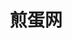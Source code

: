 ---
description: 比较偏门的新闻，接近于八卦了。
layout: post
results:
- primaryGenreName: News
  version: '1.0.0'
  artworkUrl100: http://a273.phobos.apple.com/us/r1000/054/Purple2/v4/4b/c5/8b/4bc58b41-6ce9-c6a2-bc8f-6a6cfe030703/mzl.evcwercg.png
  trackViewUrl: https://itunes.apple.com/cn/app/jian-dan-wang/id658928254?mt=8&uo=4
  artworkUrl60: http://a91.phobos.apple.com/us/r1000/016/Purple4/v4/3a/f1/3c/3af13c12-8970-d2e0-1e42-eb7131ccb774/icon.png
  userRatingCountForCurrentVersion: 48
  sellerName: FAN YI JING
  supportedDevices:
  - iPhone4S
  - iPodTouchFifthGen
  - iPadMini
  - iPadThirdGen4G
  - iPhone-3GS
  - iPadMini4G
  - iPodTouchourthGen
  - iPad23G
  - iPhone5
  - iPad2Wifi
  - iPadWifi
  - iPad3G
  - iPadFourthGen4G
  - iPadFourthGen
  - iPhone4
  - iPodTouchThirdGen
  - iPadThirdGen
  genres:
  - 新闻
  - 娱乐
  trackName: 煎蛋网
  description: '煎蛋客户端是由煎蛋网 (http://jandan.net/) 授权，独立开发的客户端应用，旨在为广大蛋友提供丝般润滑的浏览体验。


    其中不包含任何广告或付费内容！对！你没有看错！

    没！有！广！告！！！！！！！

    -------------------------------------

    煎蛋客户端v1.0.0特性：

    1. 最新文章、发霉啦、无聊图等与网站同步更新，精彩内容时时在手。

    2. 分享精彩图文和链接分享至新浪微博、腾讯微博、人人网。

    3. 支持无聊图下载至本机，随时回味。

    4. 图文压缩缓存，比传统网页更加流畅，节省流量。

    5. 夜间模式，字体大小调整，浏览更舒适。


    如有任何意见或建议，请发送邮件至 the.fanyj@gmail.com'
  price: 0
  trackId: 658928254
  releaseDate: '2013-08-03T03:18:31Z'
  screenshotUrls:
  - http://a1.mzstatic.com/us/r30/Purple2/v4/bd/11/ba/bd11ba3a-d4b0-6301-3097-2a48d63d3166/screen1136x1136.jpeg
  - http://a5.mzstatic.com/us/r30/Purple2/v4/eb/12/d0/eb12d00a-a469-5876-c679-3d5ff157f0f0/screen1136x1136.jpeg
  - http://a5.mzstatic.com/us/r30/Purple/v4/ec/cb/a7/eccba7ad-5ec3-1ffd-10bf-c44f1799b7b7/screen1136x1136.jpeg
  - http://a5.mzstatic.com/us/r30/Purple/v4/ff/5f/2d/ff5f2da4-8c47-ab73-4f93-05bff8bebde4/screen1136x1136.jpeg
  - http://a3.mzstatic.com/us/r30/Purple/v4/e9/37/0f/e9370f9e-d39b-3527-8f72-92364c1d5f98/screen1136x1136.jpeg
  artistViewUrl: https://itunes.apple.com/cn/artist/fan-yi-jing/id658928257?uo=4
  primaryGenreId: 6009
  userRatingCount: 48
  averageUserRatingForCurrentVersion: 5
  kind: software
  fileSizeBytes: '11341776'
  bundleId: com.null.jandan
  trackContentRating: 17+
  artistName: FAN YI JING
  trackCensoredName: 煎蛋网
  isGameCenterEnabled: false
  contentAdvisoryRating: 17+
  languageCodesISO2A:
  - EN
  - ZH
  averageUserRating: 5
  features: &a []
  wrapperType: software
  artworkUrl512: http://a273.phobos.apple.com/us/r1000/054/Purple2/v4/4b/c5/8b/4bc58b41-6ce9-c6a2-bc8f-6a6cfe030703/mzl.evcwercg.png
  formattedPrice: 免费
  artistId: 658928257
  genreIds:
  - '6009'
  - '6016'
  currency: CNY
  ipadScreenshotUrls: *a
category: 新闻
tags: tag1
resultCount: 1
title: 煎蛋网

---